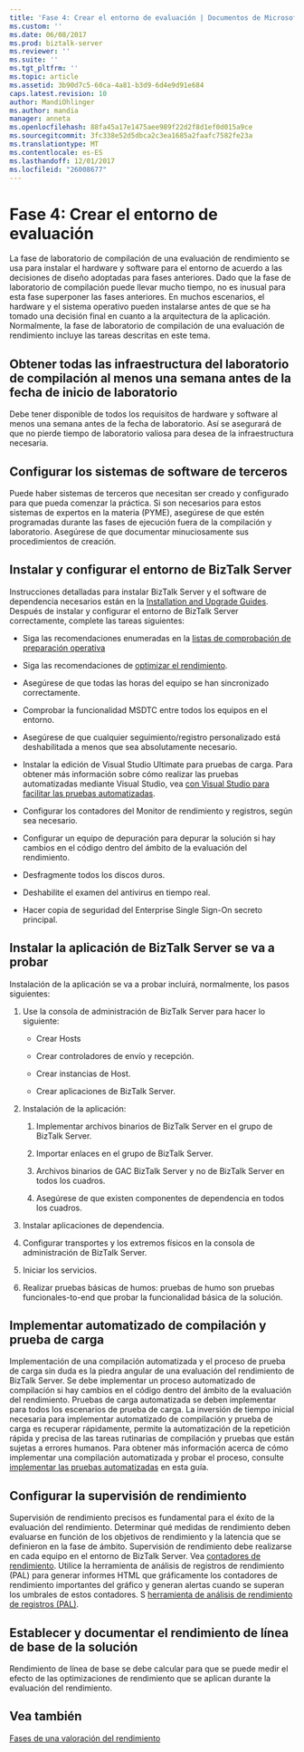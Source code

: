 ```yaml
---
title: 'Fase 4: Crear el entorno de evaluación | Documentos de Microsoft'
ms.custom: ''
ms.date: 06/08/2017
ms.prod: biztalk-server
ms.reviewer: ''
ms.suite: ''
ms.tgt_pltfrm: ''
ms.topic: article
ms.assetid: 3b90d7c5-60ca-4a81-b3d9-6d4e9d91e684
caps.latest.revision: 10
author: MandiOhlinger
ms.author: mandia
manager: anneta
ms.openlocfilehash: 88fa45a17e1475aee989f22d2f8d1ef0d015a9ce
ms.sourcegitcommit: 3fc338e52d5dbca2c3ea1685a2faafc7582fe23a
ms.translationtype: MT
ms.contentlocale: es-ES
ms.lasthandoff: 12/01/2017
ms.locfileid: "26008677"
---
```

# <a name="phase-4-building-the-assessment-environment"></a>Fase 4: Crear el entorno de evaluación
La fase de laboratorio de compilación de una evaluación de rendimiento se usa para instalar el hardware y software para el entorno de acuerdo a las decisiones de diseño adoptadas para fases anteriores. Dado que la fase de laboratorio de compilación puede llevar mucho tiempo, no es inusual para esta fase superponer las fases anteriores. En muchos escenarios, el hardware y el sistema operativo pueden instalarse antes de que se ha tomado una decisión final en cuanto a la arquitectura de la aplicación. Normalmente, la fase de laboratorio de compilación de una evaluación de rendimiento incluye las tareas descritas en este tema.  
  
## <a name="obtain-all-build-lab-infrastructure-at-least-a-week-in-advance-of-the-lab-start-date"></a>Obtener todas las infraestructura del laboratorio de compilación al menos una semana antes de la fecha de inicio de laboratorio  
 Debe tener disponible de todos los requisitos de hardware y software al menos una semana antes de la fecha de laboratorio. Así se asegurará de que no pierde tiempo de laboratorio valiosa para desea de la infraestructura necesaria.  
  
## <a name="configure-third-party-software-systems"></a>Configurar los sistemas de software de terceros  
 Puede haber sistemas de terceros que necesitan ser creado y configurado para que pueda comenzar la práctica. Si son necesarios para estos sistemas de expertos en la materia (PYME), asegúrese de que estén programadas durante las fases de ejecución fuera de la compilación y laboratorio. Asegúrese de que documentar minuciosamente sus procedimientos de creación.  
  
## <a name="install-and-configure-the-biztalk-server-environment"></a>Instalar y configurar el entorno de BizTalk Server  
 Instrucciones detalladas para instalar BizTalk Server y el software de dependencia necesarios están en la [Installation and Upgrade Guides](../install-and-config-guides/biztalk-server-what-s-new-installation-configuration-and-upgrade.md). Después de instalar y configurar el entorno de BizTalk Server correctamente, complete las tareas siguientes:  
  
-   Siga las recomendaciones enumeradas en la [listas de comprobación de preparación operativa](operational-readiness-checklists.md)
  
-   Siga las recomendaciones de [optimizar el rendimiento](../technical-guides/optimizing-performance.md).  
  
-   Asegúrese de que todas las horas del equipo se han sincronizado correctamente.  
  
-   Comprobar la funcionalidad MSDTC entre todos los equipos en el entorno.  
  
-   Asegúrese de que cualquier seguimiento/registro personalizado está deshabilitada a menos que sea absolutamente necesario.  
  
-   Instalar la edición de Visual Studio Ultimate para pruebas de carga.  Para obtener más información sobre cómo realizar las pruebas automatizadas mediante Visual Studio, vea [con Visual Studio para facilitar las pruebas automatizadas](../technical-guides/using-visual-studio-to-facilitate-automated-testing.md).  
  
-   Configurar los contadores del Monitor de rendimiento y registros, según sea necesario.  
  
-   Configurar un equipo de depuración para depurar la solución si hay cambios en el código dentro del ámbito de la evaluación del rendimiento.  
  
-   Desfragmente todos los discos duros.  
  
-   Deshabilite el examen del antivirus en tiempo real.  
  
-   Hacer copia de seguridad del Enterprise Single Sign-On secreto principal.  
  
## <a name="install-the-biztalk-server-application-to-be-tested"></a>Instalar la aplicación de BizTalk Server se va a probar  
 Instalación de la aplicación se va a probar incluirá, normalmente, los pasos siguientes:  
  
1.  Use la consola de administración de BizTalk Server para hacer lo siguiente:  
  
    -   Crear Hosts  
  
    -   Crear controladores de envío y recepción.  
  
    -   Crear instancias de Host.  
  
    -   Crear aplicaciones de BizTalk Server.  
  
2.  Instalación de la aplicación:  
  
    1.  Implementar archivos binarios de BizTalk Server en el grupo de BizTalk Server.  
  
    2.  Importar enlaces en el grupo de BizTalk Server.  
  
    3.  Archivos binarios de GAC BizTalk Server y no de BizTalk Server en todos los cuadros.  
  
    4.  Asegúrese de que existen componentes de dependencia en todos los cuadros.  
  
3.  Instalar aplicaciones de dependencia.  
  
4.  Configurar transportes y los extremos físicos en la consola de administración de BizTalk Server.  
  
5.  Iniciar los servicios.  
  
6.  Realizar pruebas básicas de humos: pruebas de humo son pruebas funcionales-to-end que probar la funcionalidad básica de la solución.  
  
## <a name="implement-automated-build-and-load-testing"></a>Implementar automatizado de compilación y prueba de carga  
 Implementación de una compilación automatizada y el proceso de prueba de carga sin duda es la piedra angular de una evaluación del rendimiento de BizTalk Server. Se debe implementar un proceso automatizado de compilación si hay cambios en el código dentro del ámbito de la evaluación del rendimiento. Pruebas de carga automatizada se deben implementar para todos los escenarios de prueba de carga. La inversión de tiempo inicial necesaria para implementar automatizado de compilación y prueba de carga es recuperar rápidamente, permite la automatización de la repetición rápida y precisa de las tareas rutinarias de compilación y pruebas que están sujetas a errores humanos. Para obtener más información acerca de cómo implementar una compilación automatizada y probar el proceso, consulte [implementar las pruebas automatizadas](../technical-guides/implementing-automated-testing.md) en esta guía.  
  
## <a name="configure-performance-monitoring"></a>Configurar la supervisión de rendimiento  
 Supervisión de rendimiento precisos es fundamental para el éxito de la evaluación del rendimiento. Determinar qué medidas de rendimiento deben evaluarse en función de los objetivos de rendimiento y la latencia que se definieron en la fase de ámbito. Supervisión de rendimiento debe realizarse en cada equipo en el entorno de BizTalk Server. Vea [contadores de rendimiento](../core/performance-counters.md). Utilice la herramienta de análisis de registros de rendimiento (PAL) para generar informes HTML que gráficamente los contadores de rendimiento importantes del gráfico y generan alertas cuando se superan los umbrales de estos contadores. S [herramienta de análisis de rendimiento de registros (PAL)](https://github.com/clinthuffman/PAL).  
  
## <a name="establish-and-document-the-solutions-baseline-performance"></a>Establecer y documentar el rendimiento de línea de base de la solución  
 Rendimiento de línea de base se debe calcular para que se puede medir el efecto de las optimizaciones de rendimiento que se aplican durante la evaluación del rendimiento.  
  
## <a name="see-also"></a>Vea también  
 [Fases de una valoración del rendimiento](../technical-guides/phases-of-a-performance-assessment.md)